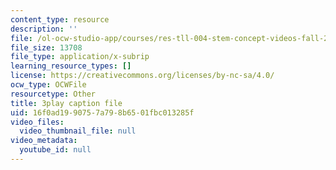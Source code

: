 ```yaml
---
content_type: resource
description: ''
file: /ol-ocw-studio-app/courses/res-tll-004-stem-concept-videos-fall-2013/16f0ad1990757a798b6501fbc013285f_w4y12u5S0HE.srt
file_size: 13708
file_type: application/x-subrip
learning_resource_types: []
license: https://creativecommons.org/licenses/by-nc-sa/4.0/
ocw_type: OCWFile
resourcetype: Other
title: 3play caption file
uid: 16f0ad19-9075-7a79-8b65-01fbc013285f
video_files:
  video_thumbnail_file: null
video_metadata:
  youtube_id: null
---
```

